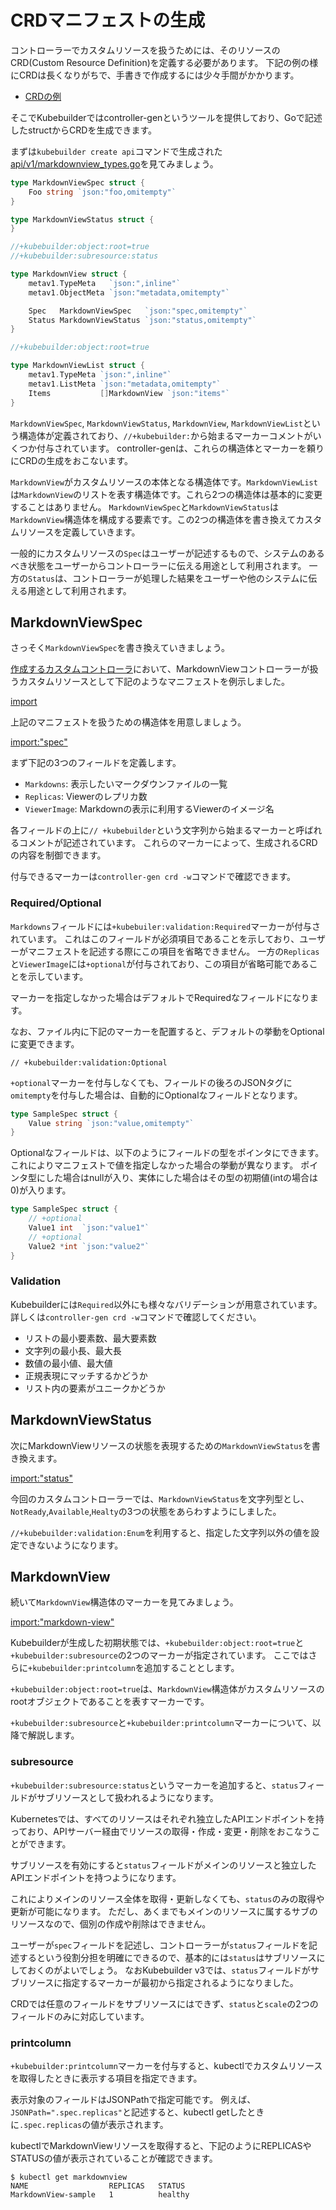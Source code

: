 # CRDマニフェストの生成

コントローラーでカスタムリソースを扱うためには、そのリソースのCRD(Custom Resource Definition)を定義する必要があります。
下記の例の様にCRDは長くなりがちで、手書きで作成するには少々手間がかかります。

- [CRDの例](https://github.com/zoetrope/kubebuilder-training/blob/master/codes/markdown-view/config/crd/bases/view.zoetrope.github.io_markdownviews.yaml)

そこでKubebuilderではcontroller-genというツールを提供しており、Goで記述したstructからCRDを生成できます。

まずは`kubebuilder create api`コマンドで生成された[api/v1/markdownview_types.go](https://github.com/zoetrope/kubebuilder-training/blob/master/codes/markdown-view/api/v1/markdownview_types.go)を見てみましょう。

```go
type MarkdownViewSpec struct {
	Foo string `json:"foo,omitempty"`
}

type MarkdownViewStatus struct {
}

//+kubebuilder:object:root=true
//+kubebuilder:subresource:status

type MarkdownView struct {
	metav1.TypeMeta   `json:",inline"`
	metav1.ObjectMeta `json:"metadata,omitempty"`

	Spec   MarkdownViewSpec   `json:"spec,omitempty"`
	Status MarkdownViewStatus `json:"status,omitempty"`
}

//+kubebuilder:object:root=true

type MarkdownViewList struct {
	metav1.TypeMeta `json:",inline"`
	metav1.ListMeta `json:"metadata,omitempty"`
	Items           []MarkdownView `json:"items"`
}
```

`MarkdownViewSpec`, `MarkdownViewStatus`, `MarkdownView`, `MarkdownViewList`という構造体が定義されており、`//+kubebuilder:`から始まるマーカーコメントがいくつか付与されています。
controller-genは、これらの構造体とマーカーを頼りにCRDの生成をおこないます。

`MarkdownView`がカスタムリソースの本体となる構造体です。`MarkdownViewList`は`MarkdownView`のリストを表す構造体です。これら2つの構造体は基本的に変更することはありません。
`MarkdownViewSpec`と`MarkdownViewStatus`は`MarkdownView`構造体を構成する要素です。この2つの構造体を書き換えてカスタムリソースを定義していきます。

一般的にカスタムリソースの`Spec`はユーザーが記述するもので、システムのあるべき状態をユーザーからコントローラーに伝える用途として利用されます。
一方の`Status`は、コントローラーが処理した結果をユーザーや他のシステムに伝える用途として利用されます。

## MarkdownViewSpec

さっそく`MarkdownViewSpec`を書き換えていきましょう。

[作成するカスタムコントローラ](../introduction/sample.md)において、MarkdownViewコントローラーが扱うカスタムリソースとして下記のようなマニフェストを例示しました。

[import](../../codes/markdown-view/config/samples/view_v1_markdownview.yaml)

上記のマニフェストを扱うための構造体を用意しましょう。

[import:"spec"](../../codes/markdown-view/api/v1/markdownview_types.go)

まず下記の3つのフィールドを定義します。

- `Markdowns`: 表示したいマークダウンファイルの一覧
- `Replicas`: Viewerのレプリカ数
- `ViewerImage`: Markdownの表示に利用するViewerのイメージ名

各フィールドの上に`// +kubebuilder`という文字列から始まるマーカーと呼ばれるコメントが記述されています。
これらのマーカーによって、生成されるCRDの内容を制御できます。

付与できるマーカーは`controller-gen crd -w`コマンドで確認できます。

### Required/Optional

`Markdowns`フィールドには`+kubebuiler:validation:Required`マーカーが付与されています。
これはこのフィールドが必須項目であることを示しており、ユーザーがマニフェストを記述する際にこの項目を省略できません。
一方の`Replicas`と`ViewerImage`には`+optional`が付与されており、この項目が省略可能であることを示しています。

マーカーを指定しなかった場合はデフォルトでRequiredなフィールドになります。

なお、ファイル内に下記のマーカーを配置すると、デフォルトの挙動をOptionalに変更できます。

```
// +kubebuilder:validation:Optional
```

`+optional`マーカーを付与しなくても、フィールドの後ろのJSONタグに`omitempty`を付与した場合は、自動的にOptionalなフィールドとなります。

```go
type SampleSpec struct {
	Value string `json:"value,omitempty"`
}
```

Optionalなフィールドは、以下のようにフィールドの型をポインタにできます。
これによりマニフェストで値を指定しなかった場合の挙動が異なります。
ポインタ型にした場合はnullが入り、実体にした場合はその型の初期値(intの場合は0)が入ります。

```go
type SampleSpec struct {
	// +optional
	Value1 int  `json:"value1"`
	// +optional
	Value2 *int `json:"value2"`
}
```

### Validation

Kubebuilderには`Required`以外にも様々なバリデーションが用意されています。
詳しくは`controller-gen crd -w`コマンドで確認してください。

- リストの最小要素数、最大要素数
- 文字列の最小長、最大長
- 数値の最小値、最大値
- 正規表現にマッチするかどうか
- リスト内の要素がユニークかどうか

## MarkdownViewStatus

次にMarkdownViewリソースの状態を表現するための`MarkdownViewStatus`を書き換えます。

[import:"status"](../../codes/markdown-view/api/v1/markdownview_types.go)

今回のカスタムコントローラーでは、`MarkdownViewStatus`を文字列型とし、`NotReady`,`Available`,`Healty`の3つの状態をあらわすようにしました。

`//+kubebuilder:validation:Enum`を利用すると、指定した文字列以外の値を設定できないようになります。

## MarkdownView

続いて`MarkdownView`構造体のマーカーを見てみましょう。

[import:"markdown-view"](../../codes/markdown-view/api/v1/markdownview_types.go)

Kubebuilderが生成した初期状態では、`+kubebuilder:object:root=true`と`+kubebuilder:subresource`の2つのマーカーが指定されています。
ここではさらに`+kubebuilder:printcolumn`を追加することとします。
  
`+kubebuilder:object:root=true`は、`MarkdownView`構造体がカスタムリソースのrootオブジェクトであることを表すマーカーです。

`+kubebuilder:subresource`と`+kubebuilder:printcolumn`マーカーについて、以降で解説します。

### subresource

`+kubebuilder:subresource:status`というマーカーを追加すると、`status`フィールドがサブリソースとして扱われるようになります。

Kubernetesでは、すべてのリソースはそれぞれ独立したAPIエンドポイントを持っており、APIサーバー経由でリソースの取得・作成・変更・削除をおこなうことができます。

サブリソースを有効にすると`status`フィールドがメインのリソースと独立したAPIエンドポイントを持つようになります。

これによりメインのリソース全体を取得・更新しなくても、`status`のみの取得や更新が可能になります。
ただし、あくまでもメインのリソースに属するサブのリソースなので、個別の作成や削除はできません。

ユーザーが`spec`フィールドを記述し、コントローラーが`status`フィールドを記述するという役割分担を明確にできるので、基本的には`status`はサブリソースにしておくのがよいでしょう。
なおKubebuilder v3では、`status`フィールドがサブリソースに指定するマーカーが最初から指定されるようになりました。

CRDでは任意のフィールドをサブリソースにはできず、`status`と`scale`の2つのフィールドのみに対応しています。

### printcolumn

`+kubebuilder:printcolumn`マーカーを付与すると、kubectlでカスタムリソースを取得したときに表示する項目を指定できます。

表示対象のフィールドはJSONPathで指定可能です。
例えば、`JSONPath=".spec.replicas"`と記述すると、kubectl getしたときに`.spec.replicas`の値が表示されます。

kubectlでMarkdownViewリソースを取得すると、下記のようにREPLICASやSTATUSの値が表示されていることが確認できます。

```
$ kubectl get markdownview
NAME                  REPLICAS   STATUS
MarkdownView-sample   1          healthy
```
